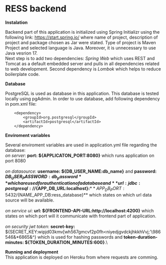 # RESS backend

**Instalation**

Backend part of this application is initialized using Spring  Initializr using the following link: https://start.spring.io/ where name of project, description of project and package chosen as Jar were stated. Type of project is Maven Project and selected language is Java. Moreover, it is unnecessary to use Java vesrion 17. \
Next step is to add two dependencies: *Spring Web* which uses REST and Tomcat as a default embedded server and pulls in all dependencies related to web development. Second dependency is *Lombok* which helps to reduce boilerplate code.

**Database**

PostgreSQL is used as database in this application. This database is tested locally using pgAdmin. In order to use database, add following dependency in pom.xml file:

        <dependency>
            <groupId>org.postgresql</groupId>
            <artifactId>postgresql</artifactId>
        </dependency>

**Enviroment variables**

Several enviroment variables are used in application.yml file regarding the database: \
*on server*: **port: ${APPLICATON_PORT:8080}** which runs application on port 8080 \
\
*on datasource*: **username: ${DB_USER_NAME:db_name}** and  **password: ${DB_USER_PASSWORD:db_password}** which are used for authentication of a database and 
**url: jdbc:postgresql://${APP_DB_URL:localhost}:**${**APP_DB_PORT:5432}/${NAME_APP_DB:ress_database}** which states on which url data source will be available.\
\
*on service ui*: **url: ${FRONTEND-API-URL:http://localhost:4200}** which states on which port will it communicate with frontend part of application.\
\
*on security jwt token*: **secret-key:** ${SECRET_KEY:wipjd03kmv[wh567gmcvf2p0fh<niyedjgvdckjhkkhVvj;'\986546&*6865&^} which is used for hashing passwords and 
**token-duration-minutes: ${TOKEN_DURATION_MINUTES:600}**.\

**Running and deployment**\
This application is deployed on Heroku from where requests are comming. 
